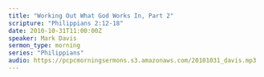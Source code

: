 ```yaml
---
title: "Working Out What God Works In, Part 2"
scripture: "Philippians 2:12-18"
date: 2010-10-31T11:00:00Z
speaker: Mark Davis
sermon_type: morning
series: "Philippians"
audio: https://pcpcmorningsermons.s3.amazonaws.com/20101031_davis.mp3 
---
```



